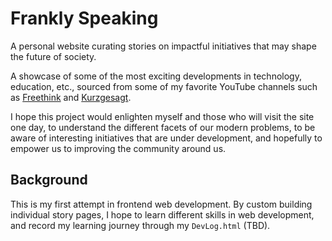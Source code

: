 # Frankly Speaking
 A personal website curating stories on impactful initiatives that may shape the future of society. 
 
 A showcase of some of the most exciting developments in technology, education, etc., sourced from some of my favorite YouTube channels such as [Freethink](https://www.youtube.com/c/Freethink) and [Kurzgesagt](https://www.youtube.com/c/inanutshell). 
 
 I hope this project would enlighten myself and those who will visit the site one day, to understand the different facets of our modern problems, to be aware of interesting initiatives that are under development, and hopefully to empower us to improving the community around us. 

## Background
 This is my first attempt in frontend web development. By custom building individual story pages, I hope to learn different skills in web development, and record my learning journey through my `DevLog.html` (TBD). 